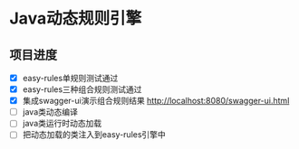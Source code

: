 # Java动态规则引擎
## 项目进度
- [x] easy-rules单规则测试通过
- [x] easy-rules三种组合规则测试通过
- [x] 集成swagger-ui演示组合规则结果 <http://localhost:8080/swagger-ui.html>
- [ ] java类动态编译
- [ ] java类运行时动态加载
- [ ] 把动态加载的类注入到easy-rules引擎中
